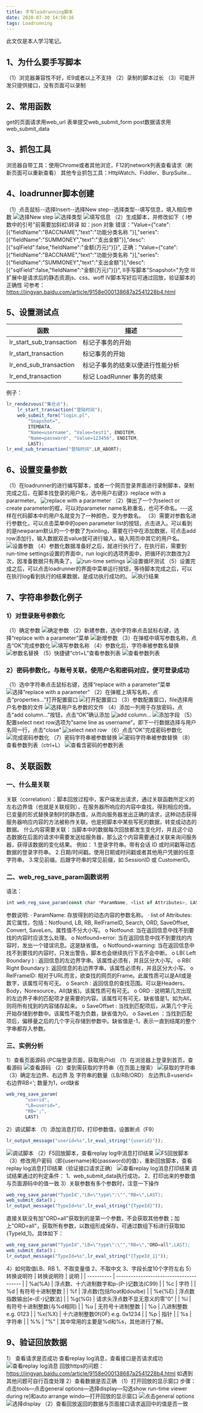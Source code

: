 ```yaml
---
title: 手写loadrunning脚本
date: 2020-07-30 14:50:16
tags: Loadrunning
---
```

此文仅是本人学习笔记。

## 1、为什么要手写脚本
（1）浏览器兼容性不好，IE9或者以上不支持
（2）录制的脚本过长
（3）可能开发只提供接口，没有页面可以录制

## 2、常用函数
get的页面请求用web_url
表单提交web_submit_form
post数据请求用web_submit_data

## 3、抓包工具
浏览器自带工具：使用Chrome或者其他浏览，F12的network列表查看请求（刷新页面可以重新查看）
其他专业抓包工具：HttpWatch、Fiddler、BurpSuite…

## 4、loadrunner脚本创建
（1）点击鼠标--选择Insert--选择New step--选择类型--填写信息，填入相应参数
![选择New step](/images/LoadrunningScript1.png)
![选择类型](/images/LoadrunningScript2.png)
![填写信息](/images/LoadrunningScript3.png)
（2）生成脚本，并修改如下（
Ⅰ参数中的引号"前需要加斜杠\转译
如：json 对象
错误："Value={"cate":[{"fieldName":"BACCNAME","text":"功能分类名称 "}],"series":[{"fieldName":"SUMMONEY","text":"支出金额"}],"desc":[{"sqlField":false,"fieldName":"金额(万元)"}]}", 
正确："Value={\"cate\":[{\"fieldName\":\"BACCNAME\",\"text\":\"功能分类名称 \"}],\"series\":[{\"fieldName\":\"SUMMONEY\",\"text\":\"支出金额\"}],\"desc\":[{\"sqlField\":false,\"fieldName\":\"金额(万元)\"}]}",
Ⅱ手写脚本"Snapshot="为空
Ⅲ扩展中是请求后的静态资源js、css、woff
Ⅳ脚本写好后可通过回放，验证脚本的正确性
可参考：https://jingyan.baidu.com/article/9158e000138687a2541228b4.html

## 5、设置测试点
| 函数                     | 描述                             |
| ------------------------ | -------------------------------- |
| lr_start_sub_transaction | 标记子事务的开始                 |
| lr_start_transaction     | 标记事务的开始                   |
| lr_end_sub_transaction   | 标记子事务的结束以便进行性能分析 |
| lr_end_transaction       | 标记 LoadRunner 事务的结束       |

例子：
```javascript
lr_rendezvous("集合点");
    lr_start_transaction("登陆时间");
    web_submit_form("login.pl", 
        "Snapshot=", 
        ITEMDATA, 
        "Name=username", "Value=test1", ENDITEM, 
        "Name=password", "Value=123456", ENDITEM, 
        LAST);
lr_end_sub_transaction("登陆时间",LR_ABORT);
```

## 6、设置变量参数
（1）在loadrunner的进行编写脚本，或者一个网页登录界面进行录制脚本，录制完成之后，在脚本找登录的用户名，选中用户右键》》replace with a pararmeter。
![replace with a pararmeter](/images/LoadrunningScript4.png)
（2）弹出了一个为select or create parameter的框，可以对parameter name名称重名，也可不命名。---这样在代码脚本中的用户名就变为了一种颜色，变为参数名。
（3）需要对参数名进行参数化，可以点击菜单中的open parameter list的按钮，点击进入。可以看到的是newparam默认的一个参数了为xinling，需要在行中在添加数据，可点击add row添加行，输入数据双击value就可进行输入，输入网页中其它的用户名。
![设置参数](/images/LoadrunningScript5.png)
（4）参数化数据准备好之后，就进行执行了，在执行前，需要到run-time settings设置的界面中，run logic的选项界面中，把循环的次数改为2次，因准备数据只有两条了。
![run-time settings](/images/LoadrunningScript6.png)
![设置循环测试](/images/LoadrunningScript7.png)
（5）设置完成之后，可以点击loadrunner的界面中菜单运行按钮，等待脚本完成之后，可以在执行log看到执行的结果数据，是成功执行成功的。
![执行结果](/images/LoadrunningScript8.png)

## 7、字符串参数化例子
###  1）对登录账号参数化
（1）确定参数
![确定参数](/images/LoadrunningScript9.png)
（2）新建参数，选中字符串点击鼠标右键，选择“replace with a parameter”菜单
![新增参数](/images/LoadrunningScript10.png)
（3）在弹框中填写参数名称，点击“OK”完成参数化
![填写参数名称](/images/LoadrunningScript11.png)
（4）参数化后，字符串被参数名替换
![参数名替换](/images/LoadrunningScript12.png)
（5）快捷键“ctrl+L”查看参数列表
![查看参数列表](/images/LoadrunningScript13.png)
###  2）密码参数化，与账号关联，使用户名和密码对应，便可登录成功
（1）选中字符串点击鼠标右键，选择“replace with a parameter”菜单
![选择“replace with a parameter”](/images/LoadrunningScript14.png)
（2）在弹框上填写名称，点击“properties...”打开配置窗口
![打开配置窗口](/images/LoadrunningScript15.png)
（3）参数配置窗口，file选择用户名参数的文件
![选择用户名参数的文件](/images/LoadrunningScript16.png)
（4）添加一列用于存放密码，点击“add column...”按钮，点击“OK”确认添加
![add column...](/images/LoadrunningScript17.png)
![添加字段](/images/LoadrunningScript18.png)
（5）配置select next row选项为“same line as username”，即下一行数据选择与用户名同一行，点击“close”
![select next row](/images/LoadrunningScript19.png)
（6）点击“OK”完成密码参数化
![完成密码参数化](/images/LoadrunningScript20.png)
（7）密码字符串被参数替换
![密码字符串被参数替换](/images/LoadrunningScript21.png)
（8）查看参数列表（ctrl+L）
![查看含密码的参数列表](/images/LoadrunningScript22.png)

## 8、关联函数
###  一、什么是关联
关联（correlation）：脚本回放过程中，客户端发出请求，通过关联函数所定义的左右边界值（也就是关联规则），在服务器所响应的内容中查找，得到相应的值，已变量的形式替换录制时的静态值，从而向服务器发出正确的请求，这种动态获得服务器响应内容的方法被称作关联。也是把脚本中某些写死的数据，转变成动态的数据。
什么内容需要关联：当脚本中的数据每次回放都发生变化时，并且这个动态数据在后面的请求中需要发送给服务器，那么这个内容需要通过关联来询问服务器，获得该数据的变化结果。
例如：
1.登录字符串。带有会话 ID 或时间戳等动态数据的登录字符串。
2.日期/时间戳。使用日期或时间戳或者其他用户凭据的任意字符串。
3.常见前缀。后跟字符串的常见前缀，如 SessionID 或 CustomerID。
###  二、web_reg_save_param函数说明
语法：
```javascript
int web_reg_save_param(const char *ParamName, <list of Attributes>, LAST);
```
参数说明:
· ParamName: 存放得到的动态内容的参数名称。
· list of Attributes: 其它属性，包括：Notfound, LB, RB, RelFrameID, Search, ORD, SaveOffset, Convert, SaveLen。属性值不分大小写。
o Notfound: 当在返回信息中找不到要找的内容时应该怎么处理。
o Notfound=error: 当在返回信息中找不到要找的内容时，发出一个错误讯息。这是缺省值。
o Notfound=warning: 当在返回信息中找不到要找的内容时，只发出警告，脚本也会继续执行下去不会中断。
o LB( Left Boundary ) : 返回信息的左边界字串。该属性必须有，并且区分大小写。
o RB( Right Boundary ): 返回信息的右边界字串。该属性必须有，并且区分大小写。
o RelFrameID: 相对于URL而言，欲查找的网页的Frame。此属性质可以是All或是数字，该属性可有可无。
o Search : 返回信息的查找范围。可以是Headers，Body，Noresource，All(缺省)。该属性质可有可无。
o ORD : 说明第几次出现的左边界子串的匹配项才是需要的内容。该属性可有可无，缺省值是1。如为All，则将所有找到的内容储存起来。
o SaveOffset : 当找到匹配项后，从第几个字元开始存储到参数中。该属性不能为负数，缺省值为0。
o SaveLen ：当找到匹配项后，偏移量之后的几个字元存储到参数中。缺省值是-1，表示一直到结尾的整个字串都存入参数。
###  三、实例分析
1）查看页面源码 (PC端登录页面，获取用户id)
（1）在浏览器上登录到首页，查看源码
![查看源码](/images/LoadrunningScript23.png)
（2）查到需获取的字符串（在页面上搜索）
![获取的字符串](/images/LoadrunningScript24.png)
（3）确定左边界、右边界 及 字符串的数量（LB/RB/ORD）
左边界LB=userid=
右边界RB=';
数量为1，ord缺省
```javascript
web_reg_save_param(
       "userid",
       "LB=userid=",
       "RB=';",
       LAST)
```
2）调试脚本
（1）添加消息打印，打印参数值，设置断点（F9）
```javascript
lr_output_message("userid=%s",lr_eval_string("{userid}"));
```
![调试脚本](/images/LoadrunningScript25.png)
（2）F5回放脚本，查看replay log中消息打印结果
![F5回放脚本](/images/LoadrunningScript26.png)
（3）修改用户密码（即{username}和{password}的值），重新回放脚本，查看replay log消息打印结果（验证接口请求正确）
![查看replay log消息打印结果](/images/LoadrunningScript27.png)
调试结果通过的判定条件：
1、web_submit_data执行成功，
2、打印出来的参数值与页面源码中的值一致
3）关联参数有多个参数时，注意一下操作
```javascript
web_reg_save_param("TypeId","LB=\"type\":\"","RB=\",LAST);
web_submit_data()；
lr_output_message("TypeId=%s",lr_eval_string("{TypeId}"));
```
直接关联没有加"ORD=all"获取到的是第一个参数，不会获取其他参数；加上"ORD=all"，获取所有参数，以数组形成保存，可通过数组下标进行获取如{TypeId_1}。具体如下：
```javascript
web_reg_save_param("TypeId","LB=\"type\":\"","RB=\","ORD=all",LAST);
web_submit_data()；
lr_output_message("TypeId=%s",lr_eval_string("{TypeId_1}"));
```
4）如何取值LB、RB
1、不取变量值
2、不取中文
3、字段长度10个字符左右
5）转换说明符
| 转换说明符 | 说明                                    |
| ---------- | --------------------------------------- |
| %a(%A)     | 浮点数、十六进制数字和p-(P-)记数法(C99) |
| %c         | 字符                                    |
| %d         | 有符号十进制整数                        |
| %f         | 浮点数(包括float和doulbe)               |
| %e(%E)     | 浮点数指数输出[e-(E-)记数法]            |
| %g(%G)     | 请求头浮点数不显无意义的零"0"           |
| %i         | 有符号十进制整数(与%d相同)              |
| %u         | 无符号十进制整数                        |
| %o         | 八进制整数    e.g.     0123             |
| %x(%X)     | 十六进制整数0f(0F)   e.g.   0x1234      |
| %p         | 指针                                    |
| %s         | 字符串                                  |
| %%         | "%"                                     |
其中常用的主要是%d和%s，其他进行了解。

## 9、验证回放数据
1）	查看请求是否成功
查看replay log消息，查看接口是否请求成功
![查看replay log消息](/images/LoadrunningScript28.png)
回放https的问题：https://jingyan.baidu.com/article/9158e000138687a2541228b4.html
如遇到其他问题可自行百度处理
2）查看数据是否正确
（1）打开回放的显示窗口
步骤：点击tools—点击general options—选择display—勾选show run-time viewer during re]和auto arrange windo—打开回放的显示窗口
![点击general options](/images/LoadrunningScript29.png)
![选择display](/images/LoadrunningScript30.png)
（2）查看回放返回的数据与页面接口请求返回中的值是否一致